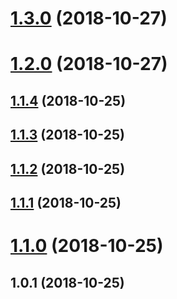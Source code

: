 <a name="1.3.0"></a>
# [1.3.0](https://github.com/Hydrock/hydrock-web-tools/compare/v1.2.0...v1.3.0) (2018-10-27)



<a name="1.2.0"></a>
# [1.2.0](https://github.com/Hydrock/hydrock-web-tools/compare/v1.1.4...v1.2.0) (2018-10-27)



<a name="1.1.4"></a>
## [1.1.4](https://github.com/Hydrock/hydrock-web-tools/compare/v1.1.3...v1.1.4) (2018-10-25)



<a name="1.1.3"></a>
## [1.1.3](https://github.com/Hydrock/hydrock-web-tools/compare/v1.1.2...v1.1.3) (2018-10-25)



<a name="1.1.2"></a>
## [1.1.2](https://github.com/Hydrock/hydrock-web-tools/compare/v1.1.1...v1.1.2) (2018-10-25)



<a name="1.1.1"></a>
## [1.1.1](https://github.com/Hydrock/hydrock-web-tools/compare/v1.1.0...v1.1.1) (2018-10-25)



<a name="1.1.0"></a>
# [1.1.0](https://github.com/Hydrock/hydrock-web-tools/compare/v1.0.1...v1.1.0) (2018-10-25)



<a name="1.0.1"></a>
## 1.0.1 (2018-10-25)




